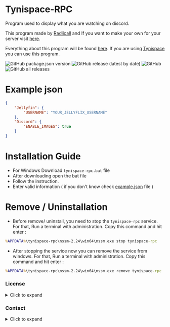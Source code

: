 # Tynispace-RPC

Program used to display what you are watching on discord.

This program made by [Radiicall](https://github.com/Radiicall) and If you want to make your own for your server visit [here](https://github.com/Radiicall/jellyfin-rpc).

Everything about this program will be found [here](https://github.com/Radiicall/jellyfin-rpc). If you are using [Tynispace](https://info.jellyflix.ga) you can use this program. 

![GitHub package.json version](https://img.shields.io/github/package-json/v/xenoncolt/tynispace-rpc?style=plastic) ![GitHub release (latest by date)](https://img.shields.io/github/v/release/xenoncolt/tynispace-rpc?style=plastic) ![GitHub](https://img.shields.io/github/license/xenoncolt/tynispace-rpc?style=plastic) ![GitHub all releases](https://img.shields.io/github/downloads/xenoncolt/tynispace-rpc/total?style=plastic) 

# Example json
```json
{ 
    "Jellyfin": { 
        "USERNAME": "YOUR_JELLYFLIX_USERNAME" 
    }, 
    "Discord": { 
        "ENABLE_IMAGES": true
    } 
} 
```

# Installation Guide
- For Windows Download `tynispace-rpc.bat` file
- After downloading open the bat file 
- Follow the instruction. 
- Enter valid information ( if you don't know check [example.json](#example-json) file )

# Remove / Uninstallation
- Before remove/ uninstall, you need to stop the `tynispace-rpc` service. For that, Run a terminal with administration. Copy this command and hit enter :
```cmd
%APPDATA%\tynispace-rpc\nssm-2.24\win64\nssm.exe stop tynispace-rpc
```
- After stopping the service now you can remove the service from windows. For that, Run a terminal with administration. Copy this command and hit enter : 
```cmd
%APPDATA%\tynispace-rpc\nssm-2.24\win64\nssm.exe remove tynispace-rpc
```

### License
<details>
<summary>Click to expand</summary>

[GPL-3.0](https://github.com/xenoncolt/tynispace-rpc/blob/main/LICENSE)
</details>

### Contact
<details>
<summary>Click to expand</summary>

If you have any questions, comments, or concerns, please create a Issue [here](https://github.com/xenoncolt/tynispace-rpc/issues)
</details>
